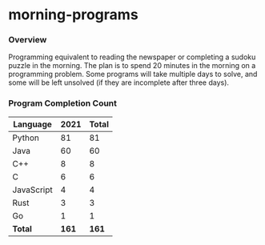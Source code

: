 # morning-programs

### Overview

Programming equivalent to reading the newspaper or completing a sudoku puzzle in the morning.  The plan is to spend 20 
minutes in the morning on a programming problem.  Some programs will take multiple days to solve, and some will be left 
unsolved (if they are incomplete after three days).

### Program Completion Count

| Language     | 2021    | Total   |
|--------------|---------|---------|
| Python       | 81      | 81      |
| Java         | 60      | 60      |
| C++          | 8       | 8       |
| C            | 6       | 6       |
| JavaScript   | 4       | 4       |
| Rust         | 3       | 3       |
| Go           | 1       | 1       |
| **Total**    | **161** | **161** |
